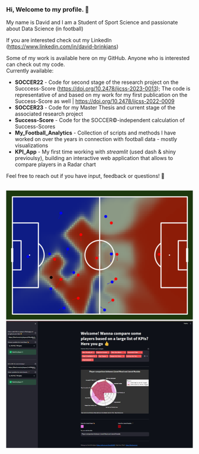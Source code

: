 ### Hi, Welcome to my profile. 👋

My name is David and I am a Student of Sport Science and passionate about Data Science (in football) <br>

If you are interested check out my LinkedIn (https://www.linkedin.com/in/david-brinkjans)  <br>

Some of my work is available here on my GitHub. Anyone who is interested can check out my code. <br>
Currently available:

+ **SOCCER22** - Code for second stage of the research project on the Succcess-Score (https://doi.org/10.2478/ijcss-2023-0013); The code is representative of and based on my work for my first publication on the Success-Score as well | https://doi.org/10.2478/ijcss-2022-0009
+ **SOCCER23** - Code for my Master Thesis and current stage of the associated research project 
+ **Success-Score** - Code for the SOCCER©-independent calculation of Success-Scores
+ **My_Football_Analytics** - Collection of scripts and methods I have worked on over the years in connection with football data -  mostly visualizations
+ **KPI_App** - My first time working with *streamlit* (used dash & shiny previoulsy), building an interactive web application that allows to compare players in a Radar chart

Feel free to reach out if you have input, feedback or questions! 👋

<br>

<img src="https://github.com/DavidB1999/My_Football_Analytics/blob/main/Position_data/PitchControl/Pitch_Control_Plot.png" width="600" />
<br>
<img src="https://github.com/DavidB1999/KPI_App/blob/main/WebApp.jpg" width="600" />




<!--or check out my first paper ever:

![alt text](https://github.com/DavidB1999/DavidB1999/blob/main/images/Paper.JPG)
-->


<!--
**DavidB1999/DavidB1999** is a ✨ _special_ ✨ repository because its `README.md` (this file) appears on your GitHub profile.

Here are some ideas to get you started:

- 🔭 I’m currently working on ...
- 🌱 I’m currently learning ...
- 👯 I’m looking to collaborate on ...
- 🤔 I’m looking for help with ...
- 💬 Ask me about ...
- 📫 How to reach me: ...
- 😄 Pronouns: ...
- ⚡ Fun fact: ...
-->
